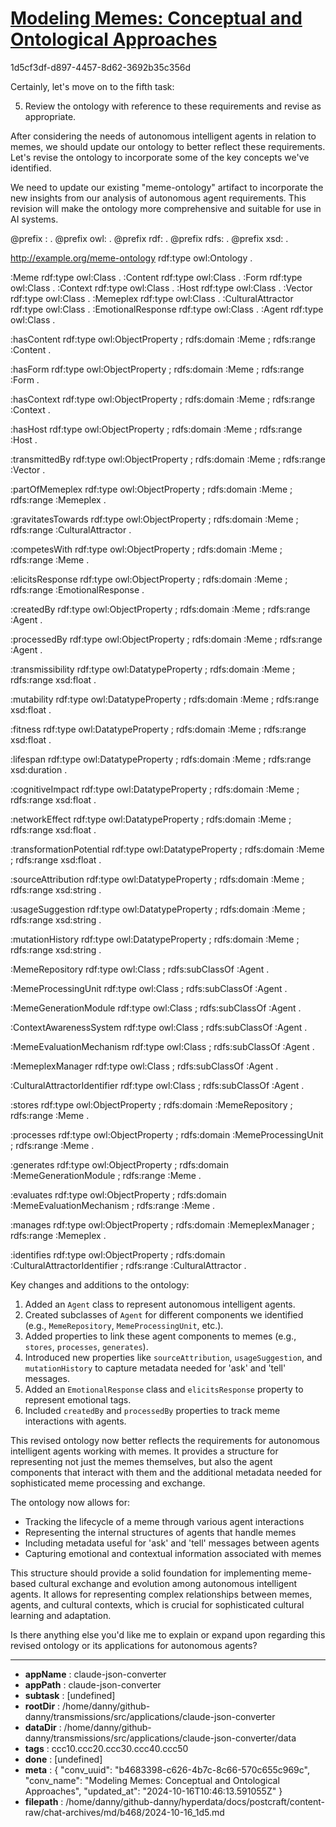 # [Modeling Memes: Conceptual and Ontological Approaches](https://claude.ai/chat/b4683398-c626-4b7c-8c66-570c655c969c)

1d5cf3df-d897-4457-8d62-3692b35c356d

 Certainly, let's move on to the fifth task:

5. Review the ontology with reference to these requirements and revise as appropriate.

After considering the needs of autonomous intelligent agents in relation to memes, we should update our ontology to better reflect these requirements. Let's revise the ontology to incorporate some of the key concepts we've identified.

<antThinking>We need to update our existing "meme-ontology" artifact to incorporate the new insights from our analysis of autonomous agent requirements. This revision will make the ontology more comprehensive and suitable for use in AI systems.</antThinking>

<antArtifact identifier="meme-ontology" type="application/vnd.ant.code" language="turtle" title="Revised Meme Ontology in OWL (Turtle Syntax)">
@prefix : <http://example.org/meme-ontology#> .
@prefix owl: <http://www.w3.org/2002/07/owl#> .
@prefix rdf: <http://www.w3.org/1999/02/22-rdf-syntax-ns#> .
@prefix rdfs: <http://www.w3.org/2000/01/rdf-schema#> .
@prefix xsd: <http://www.w3.org/2001/XMLSchema#> .

<http://example.org/meme-ontology> rdf:type owl:Ontology .

:Meme rdf:type owl:Class .
:Content rdf:type owl:Class .
:Form rdf:type owl:Class .
:Context rdf:type owl:Class .
:Host rdf:type owl:Class .
:Vector rdf:type owl:Class .
:Memeplex rdf:type owl:Class .
:CulturalAttractor rdf:type owl:Class .
:EmotionalResponse rdf:type owl:Class .
:Agent rdf:type owl:Class .

:hasContent rdf:type owl:ObjectProperty ;
    rdfs:domain :Meme ;
    rdfs:range :Content .

:hasForm rdf:type owl:ObjectProperty ;
    rdfs:domain :Meme ;
    rdfs:range :Form .

:hasContext rdf:type owl:ObjectProperty ;
    rdfs:domain :Meme ;
    rdfs:range :Context .

:hasHost rdf:type owl:ObjectProperty ;
    rdfs:domain :Meme ;
    rdfs:range :Host .

:transmittedBy rdf:type owl:ObjectProperty ;
    rdfs:domain :Meme ;
    rdfs:range :Vector .

:partOfMemeplex rdf:type owl:ObjectProperty ;
    rdfs:domain :Meme ;
    rdfs:range :Memeplex .

:gravitatesTowards rdf:type owl:ObjectProperty ;
    rdfs:domain :Meme ;
    rdfs:range :CulturalAttractor .

:competesWith rdf:type owl:ObjectProperty ;
    rdfs:domain :Meme ;
    rdfs:range :Meme .

:elicitsResponse rdf:type owl:ObjectProperty ;
    rdfs:domain :Meme ;
    rdfs:range :EmotionalResponse .

:createdBy rdf:type owl:ObjectProperty ;
    rdfs:domain :Meme ;
    rdfs:range :Agent .

:processedBy rdf:type owl:ObjectProperty ;
    rdfs:domain :Meme ;
    rdfs:range :Agent .

:transmissibility rdf:type owl:DatatypeProperty ;
    rdfs:domain :Meme ;
    rdfs:range xsd:float .

:mutability rdf:type owl:DatatypeProperty ;
    rdfs:domain :Meme ;
    rdfs:range xsd:float .

:fitness rdf:type owl:DatatypeProperty ;
    rdfs:domain :Meme ;
    rdfs:range xsd:float .

:lifespan rdf:type owl:DatatypeProperty ;
    rdfs:domain :Meme ;
    rdfs:range xsd:duration .

:cognitiveImpact rdf:type owl:DatatypeProperty ;
    rdfs:domain :Meme ;
    rdfs:range xsd:float .

:networkEffect rdf:type owl:DatatypeProperty ;
    rdfs:domain :Meme ;
    rdfs:range xsd:float .

:transformationPotential rdf:type owl:DatatypeProperty ;
    rdfs:domain :Meme ;
    rdfs:range xsd:float .

:sourceAttribution rdf:type owl:DatatypeProperty ;
    rdfs:domain :Meme ;
    rdfs:range xsd:string .

:usageSuggestion rdf:type owl:DatatypeProperty ;
    rdfs:domain :Meme ;
    rdfs:range xsd:string .

:mutationHistory rdf:type owl:DatatypeProperty ;
    rdfs:domain :Meme ;
    rdfs:range xsd:string .

:MemeRepository rdf:type owl:Class ;
    rdfs:subClassOf :Agent .

:MemeProcessingUnit rdf:type owl:Class ;
    rdfs:subClassOf :Agent .

:MemeGenerationModule rdf:type owl:Class ;
    rdfs:subClassOf :Agent .

:ContextAwarenessSystem rdf:type owl:Class ;
    rdfs:subClassOf :Agent .

:MemeEvaluationMechanism rdf:type owl:Class ;
    rdfs:subClassOf :Agent .

:MemeplexManager rdf:type owl:Class ;
    rdfs:subClassOf :Agent .

:CulturalAttractorIdentifier rdf:type owl:Class ;
    rdfs:subClassOf :Agent .

:stores rdf:type owl:ObjectProperty ;
    rdfs:domain :MemeRepository ;
    rdfs:range :Meme .

:processes rdf:type owl:ObjectProperty ;
    rdfs:domain :MemeProcessingUnit ;
    rdfs:range :Meme .

:generates rdf:type owl:ObjectProperty ;
    rdfs:domain :MemeGenerationModule ;
    rdfs:range :Meme .

:evaluates rdf:type owl:ObjectProperty ;
    rdfs:domain :MemeEvaluationMechanism ;
    rdfs:range :Meme .

:manages rdf:type owl:ObjectProperty ;
    rdfs:domain :MemeplexManager ;
    rdfs:range :Memeplex .

:identifies rdf:type owl:ObjectProperty ;
    rdfs:domain :CulturalAttractorIdentifier ;
    rdfs:range :CulturalAttractor .
</antArtifact>

Key changes and additions to the ontology:

1. Added an `Agent` class to represent autonomous intelligent agents.
2. Created subclasses of `Agent` for different components we identified (e.g., `MemeRepository`, `MemeProcessingUnit`, etc.).
3. Added properties to link these agent components to memes (e.g., `stores`, `processes`, `generates`).
4. Introduced new properties like `sourceAttribution`, `usageSuggestion`, and `mutationHistory` to capture metadata needed for 'ask' and 'tell' messages.
5. Added an `EmotionalResponse` class and `elicitsResponse` property to represent emotional tags.
6. Included `createdBy` and `processedBy` properties to track meme interactions with agents.

This revised ontology now better reflects the requirements for autonomous intelligent agents working with memes. It provides a structure for representing not just the memes themselves, but also the agent components that interact with them and the additional metadata needed for sophisticated meme processing and exchange.

The ontology now allows for:
- Tracking the lifecycle of a meme through various agent interactions
- Representing the internal structures of agents that handle memes
- Including metadata useful for 'ask' and 'tell' messages between agents
- Capturing emotional and contextual information associated with memes

This structure should provide a solid foundation for implementing meme-based cultural exchange and evolution among autonomous intelligent agents. It allows for representing complex relationships between memes, agents, and cultural contexts, which is crucial for sophisticated cultural learning and adaptation.

Is there anything else you'd like me to explain or expand upon regarding this revised ontology or its applications for autonomous agents?

---

* **appName** : claude-json-converter
* **appPath** : claude-json-converter
* **subtask** : [undefined]
* **rootDir** : /home/danny/github-danny/transmissions/src/applications/claude-json-converter
* **dataDir** : /home/danny/github-danny/transmissions/src/applications/claude-json-converter/data
* **tags** : ccc10.ccc20.ccc30.ccc40.ccc50
* **done** : [undefined]
* **meta** : {
  "conv_uuid": "b4683398-c626-4b7c-8c66-570c655c969c",
  "conv_name": "Modeling Memes: Conceptual and Ontological Approaches",
  "updated_at": "2024-10-16T10:46:13.591055Z"
}
* **filepath** : /home/danny/github-danny/hyperdata/docs/postcraft/content-raw/chat-archives/md/b468/2024-10-16_1d5.md